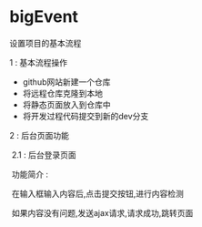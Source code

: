 # bigEvent

设置项目的基本流程

1 : 基本流程操作

- github网站新建一个仓库
- 将远程仓库克隆到本地
- 将静态页面放入到仓库中
- 将开发过程代码提交到新的dev分支

2 : 后台页面功能

​	2.1 : 后台登录页面

​		功能简介 : 

​			在输入框输入内容后,点击提交按钮,进行内容检测

​			如果内容没有问题,发送ajax请求,请求成功,跳转页面